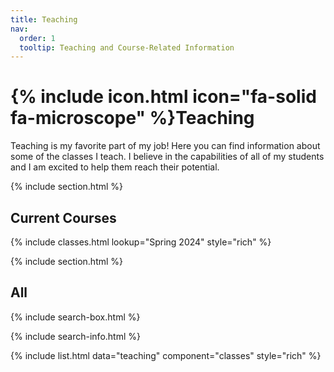 ```yaml
---
title: Teaching
nav:
  order: 1
  tooltip: Teaching and Course-Related Information
---
```


# {% include icon.html icon="fa-solid fa-microscope" %}Teaching

Teaching is my favorite part of my job! Here you can find information about some of the classes I teach. I believe in the capabilities of all of my students and I am excited to help them reach their potential.

{% include section.html %}

## Current Courses

{% include classes.html lookup="Spring 2024" style="rich" %}

{% include section.html %}

## All

{% include search-box.html %}

{% include search-info.html %}

{% include list.html data="teaching" component="classes" style="rich" %}

